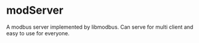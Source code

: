# modServer
A modbus server implemented by libmodbus. Can serve for multi client and easy to use for everyone.
